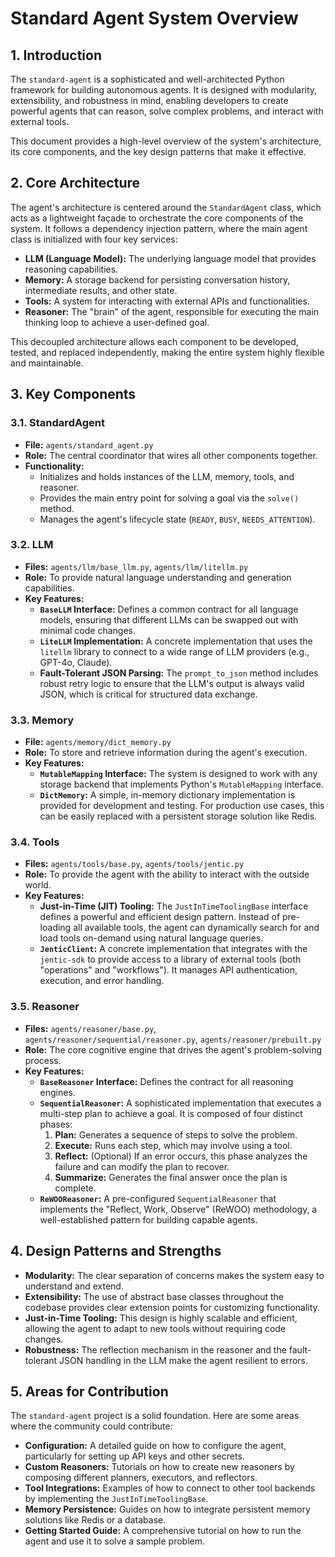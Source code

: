 # Standard Agent System Overview

## 1. Introduction

The `standard-agent` is a sophisticated and well-architected Python framework for building autonomous agents. It is designed with modularity, extensibility, and robustness in mind, enabling developers to create powerful agents that can reason, solve complex problems, and interact with external tools.

This document provides a high-level overview of the system's architecture, its core components, and the key design patterns that make it effective.

## 2. Core Architecture

The agent's architecture is centered around the `StandardAgent` class, which acts as a lightweight façade to orchestrate the core components of the system. It follows a dependency injection pattern, where the main agent class is initialized with four key services:

-   **LLM (Language Model):** The underlying language model that provides reasoning capabilities.
-   **Memory:** A storage backend for persisting conversation history, intermediate results, and other state.
-   **Tools:** A system for interacting with external APIs and functionalities.
-   **Reasoner:** The "brain" of the agent, responsible for executing the main thinking loop to achieve a user-defined goal.

This decoupled architecture allows each component to be developed, tested, and replaced independently, making the entire system highly flexible and maintainable.

## 3. Key Components

### 3.1. StandardAgent

-   **File:** `agents/standard_agent.py`
-   **Role:** The central coordinator that wires all other components together.
-   **Functionality:**
    -   Initializes and holds instances of the LLM, memory, tools, and reasoner.
    -   Provides the main entry point for solving a goal via the `solve()` method.
    -   Manages the agent's lifecycle state (`READY`, `BUSY`, `NEEDS_ATTENTION`).

### 3.2. LLM

-   **Files:** `agents/llm/base_llm.py`, `agents/llm/litellm.py`
-   **Role:** To provide natural language understanding and generation capabilities.
-   **Key Features:**
    -   **`BaseLLM` Interface:** Defines a common contract for all language models, ensuring that different LLMs can be swapped out with minimal code changes.
    -   **`LiteLLM` Implementation:** A concrete implementation that uses the `litellm` library to connect to a wide range of LLM providers (e.g., GPT-4o, Claude).
    -   **Fault-Tolerant JSON Parsing:** The `prompt_to_json` method includes robust retry logic to ensure that the LLM's output is always valid JSON, which is critical for structured data exchange.

### 3.3. Memory

-   **File:** `agents/memory/dict_memory.py`
-   **Role:** To store and retrieve information during the agent's execution.
-   **Key Features:**
    -   **`MutableMapping` Interface:** The system is designed to work with any storage backend that implements Python's `MutableMapping` interface.
    -   **`DictMemory`:** A simple, in-memory dictionary implementation is provided for development and testing. For production use cases, this can be easily replaced with a persistent storage solution like Redis.

### 3.4. Tools

-   **Files:** `agents/tools/base.py`, `agents/tools/jentic.py`
-   **Role:** To provide the agent with the ability to interact with the outside world.
-   **Key Features:**
    -   **Just-in-Time (JIT) Tooling:** The `JustInTimeToolingBase` interface defines a powerful and efficient design pattern. Instead of pre-loading all available tools, the agent can dynamically search for and load tools on-demand using natural language queries.
    -   **`JenticClient`:** A concrete implementation that integrates with the `jentic-sdk` to provide access to a library of external tools (both "operations" and "workflows"). It manages API authentication, execution, and error handling.

### 3.5. Reasoner

-   **Files:** `agents/reasoner/base.py`, `agents/reasoner/sequential/reasoner.py`, `agents/reasoner/prebuilt.py`
-   **Role:** The core cognitive engine that drives the agent's problem-solving process.
-   **Key Features:**
    -   **`BaseReasoner` Interface:** Defines the contract for all reasoning engines.
    -   **`SequentialReasoner`:** A sophisticated implementation that executes a multi-step plan to achieve a goal. It is composed of four distinct phases:
        1.  **Plan:** Generates a sequence of steps to solve the problem.
        2.  **Execute:** Runs each step, which may involve using a tool.
        3.  **Reflect:** (Optional) If an error occurs, this phase analyzes the failure and can modify the plan to recover.
        4.  **Summarize:** Generates the final answer once the plan is complete.
    -   **`ReWOOReasoner`:** A pre-configured `SequentialReasoner` that implements the "Reflect, Work, Observe" (ReWOO) methodology, a well-established pattern for building capable agents.

## 4. Design Patterns and Strengths

-   **Modularity:** The clear separation of concerns makes the system easy to understand and extend.
-   **Extensibility:** The use of abstract base classes throughout the codebase provides clear extension points for customizing functionality.
-   **Just-in-Time Tooling:** This design is highly scalable and efficient, allowing the agent to adapt to new tools without requiring code changes.
-   **Robustness:** The reflection mechanism in the reasoner and the fault-tolerant JSON handling in the LLM make the agent resilient to errors.

## 5. Areas for Contribution

The `standard-agent` project is a solid foundation. Here are some areas where the community could contribute:

-   **Configuration:** A detailed guide on how to configure the agent, particularly for setting up API keys and other secrets.
-   **Custom Reasoners:** Tutorials on how to create new reasoners by composing different planners, executors, and reflectors.
-   **Tool Integrations:** Examples of how to connect to other tool backends by implementing the `JustInTimeToolingBase`.
-   **Memory Persistence:** Guides on how to integrate persistent memory solutions like Redis or a database.
-   **Getting Started Guide:** A comprehensive tutorial on how to run the agent and use it to solve a sample problem.
